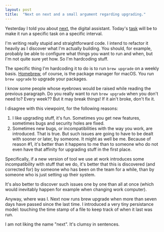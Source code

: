 ```yaml
---
layout: post
title:  "Next on next and a small argument regarding upgrading."
---
```


Yesterday I told you about [next](https://blog.skagedal.tech/2020/06/29/next-the-digital-assistant.html), the digital assistant. Today's [task](https://github.com/skagedal/next/issues/4) will be to make it run a specific task on a specific interval. 

I'm writing really stupid and straightforward code. I intend to refactor it heavily as I discover what I'm actually building. You should, for example, probably be able to configure what things you want to run and when, but I'm not quite sure yet how. So I'm hardcoding stuff.

The specific thing I'm hardcoding it to do is to run `brew upgrade` on a weekly basis. [Homebrew](https://brew.sh/), of course, is the package manager for macOS. You run `brew upgrade` to upgrade your packages.

I know some people whose eyebrows would be raised while reading the previous paragraph. Do you really want to run `brew upgrade` when you don't need to? Every week?? But it may break things! If it ain't broke, don't fix it. 

I disagree with this viewpoint, for the following reasons:

1. I like upgrading stuff, it's fun. Sometimes you get new features, sometimes bugs and security holes are fixed.
2. Sometimes new bugs, or incompatibilities with the way you work, are introduced. That is true. But such issues are going to have to be dealt with sooner or later, by someone. It might as well be me. Because of reason #1, it's better than it happens to me than to someone who do not even have that affinity for upgrading stuff in the first place. 

Specifically, if a new version of tool we use at work introduces some incompatibility with stuff that we do, it's better that this is discovered (and corrected for) by someone who has been on the team for a while, than by someone who is just setting up their system. 

It's also better to discover such issues one by one than all at once (which would inevitably happen for example when changing work computer).

Anyway, where was I. Next now runs brew upgrade when more than seven days have passed since the last time. I introduced a very tiny persistance model: touching the time stamp of a file to keep track  of when it last was run.

I am not liking the name "next". It's clumsy in sentences.

